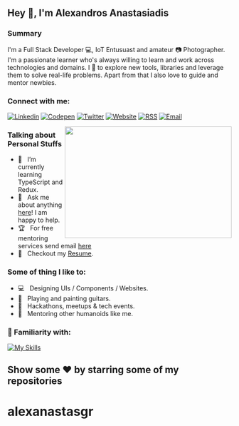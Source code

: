 ## Hey 👋, I'm Alexandros Anastasiadis

### Summary

I'm a Full Stack Developer 💻, IoT Entusuast and amateur 📷 Photographer. I'm a passionate learner who's always willing to learn and work across technologies and domains. I 💖 to explore new tools, libraries and leverage them to solve real-life problems. Apart from that I also love to guide and mentor newbies.

### Connect with me:
[![Linkedin](https://github.com/alexanastasgr/alexanastasgr/blob/master/icons/linkedin.svg)](https://linkedin.com/in/alexanastasgr)
[![Codepen](https://github.com/alexanastasgr/alexanastasgr/blob/master/icons/codepen.svg)](https://codepen.io/alexanastasgr)
[![Twitter](https://github.com/alexanastasgr/alexanastasgr/blob/master/icons/twitter.svg)](https://twitter.com/alexanastasgr)
[![Website](https://github.com/alexanastasgr/alexanastasgr/blob/master/icons/firefox.svg)](https://alexanas.gr)
[![RSS](https://github.com/alexanastasgr/alexanastasgr/blob/master/icons/RSS.svg)]()
[![Email](https://github.com/alexanastasgr/alexanastasgr/blob/master/icons/gmail.svg)](mailto:me@alexanas.gr)

<img align="right" height="250" width="375" alt="" src="https://raw.githubusercontent.com/alexanastasgr/alexanastasgr/master/programmer.gif" />

### Talking about Personal Stuffs

- 🚀 &nbsp; I’m currently learning TypeScript and Redux.
- 💬 &nbsp; Ask me about anything [here](https://github.com/alexanastasgr/alexanastasgr/issues)! I am happy to help.
- 🏆 &nbsp; For free mentoring services send email [here](mailto:mentoring@alexanas.gr)
- 📝 &nbsp; Checkout my [Resume](https://alexanas.gr/resume.pdf).

### Some of thing I like to:

- 💻 &nbsp; Designing UIs / Components / Websites.
- 🎸 &nbsp; Playing and painting guitars.
- 🍕 &nbsp; Hackathons, meetups & tech events.
- 🌟 &nbsp; Mentoring other humanoids like me.

### 🔨 Familiarity with:

[![My Skills](https://skillicons.dev/icons?i=sass,javascript,react,next,express,redux,jquery,php,laravel,nodejs,mysql,wordpress,bash,linux,git,docker,materialui,bootstrap,jest&perline=7)](https://skillicons.dev)


## Show some ❤️ by starring some of my repositories

# alexanastasgr
